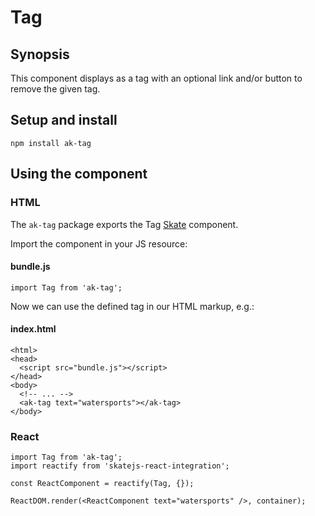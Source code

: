 # Tag

## Synopsis

This component displays as a tag with an optional link and/or button to remove the given tag.

## Setup and install

```
npm install ak-tag
```

## Using the component

### HTML

The `ak-tag` package exports the Tag [Skate](https://github.com/skatejs/skatejs) component.

Import the component in your JS resource:

#### bundle.js

```
import Tag from 'ak-tag';
```

Now we can use the defined tag in our HTML markup, e.g.:

#### index.html

```
<html>
<head>
  <script src="bundle.js"></script>
</head>
<body>
  <!-- ... -->
  <ak-tag text="watersports"></ak-tag>
</body>
```

### React

```
import Tag from 'ak-tag';
import reactify from 'skatejs-react-integration';

const ReactComponent = reactify(Tag, {});

ReactDOM.render(<ReactComponent text="watersports" />, container);
```
